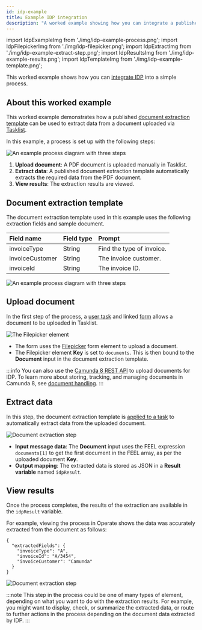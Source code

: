 ```yaml
---
id: idp-example
title: Example IDP integration
description: "A worked example showing how you can integrate a published IDP document extraction template into a simple process in Web Modeler."
---
```


import IdpExampleImg from './img/idp-example-process.png';
import IdpFilepickerImg from './img/idp-filepicker.png';
import IdpExtractImg from './img/idp-example-extract-step.png';
import IdpResultsImg from './img/idp-example-results.png';
import IdpTemplateImg from './img/idp-example-template.png';

This worked example shows how you can [integrate IDP](idp-configuration.md) into a simple process.

## About this worked example

This worked example demonstrates how a published [document extraction template](idp-document-extraction.md) can be used to extract data from a document uploaded via [Tasklist](/components/tasklist/introduction-to-tasklist.md).

In this example, a process is set up with the following steps:

<img src={IdpExampleImg} class="img-800" alt="An example process diagram with three steps" />

1. **Upload document**: A PDF document is uploaded manually in Tasklist.
1. **Extract data**: A published document extraction template automatically extracts the required data from the PDF document.
1. **View results**: The extraction results are viewed.

## Document extraction template

The document extraction template used in this example uses the following extraction fields and sample document.

| Field name      | Field type | Prompt                    |
| :-------------- | :--------- | :------------------------ |
| invoiceType     | String     | Find the type of invoice. |
| invoiceCustomer | String     | The invoice customer.     |
| invoiceId       | String     | The invoice ID.           |

<img src={IdpTemplateImg} alt="An example process diagram with three steps" />

## Upload document

In the first step of the process, a [user task](/components/modeler/bpmn/user-tasks/user-tasks.md) and linked [form](/components/modeler/forms/camunda-forms-reference.md) allows a document to be uploaded in Tasklist.

<img src={IdpFilepickerImg} alt="The Filepicker element" />

- The form uses the [Filepicker](/components/modeler/forms/form-element-library/forms-element-library-filepicker.md) form element to upload a document.
- The Filepicker element **Key** is set to `documents`. This is then bound to the **Document** input in the document extraction template.

:::info
You can also use the [Camunda 8 REST API](/apis-tools/camunda-api-rest/camunda-api-rest-overview.md) to upload documents for IDP. To learn more about storing, tracking, and managing documents in Camunda 8, see [document handling](/components/document-handling/getting-started.md).
:::

## Extract data

In this step, the document extraction template is [applied to a task](idp-integrate.md#create-and-configure-an-idp-task) to automatically extract data from the uploaded document.

<img src={IdpExtractImg} alt="Document extraction step" />

- **Input message data**: The **Document** input uses the FEEL expression `documents[1]` to get the first document in the FEEL array, as per the uploaded document **Key**.
- **Output mapping**: The extracted data is stored as JSON in a **Result variable** named `idpResult`.

## View results

Once the process completes, the results of the extraction are available in the `idpResult` variable.

For example, viewing the process in Operate shows the data was accurately extracted from the document as follows:

```
{
  "extractedFields": {
    "invoiceType": "A",
    "invoiceId": "A/3454",
    "invoiceCustomer": "Camunda"
  }
}
```

<img src={IdpResultsImg} alt="Document extraction step" />

:::note
This step in the process could be one of many types of element, depending on what you want to do with the extraction results. For example, you might want to display, check, or summarize the extracted data, or route to further actions in the process depending on the document data extracted by IDP.
:::
